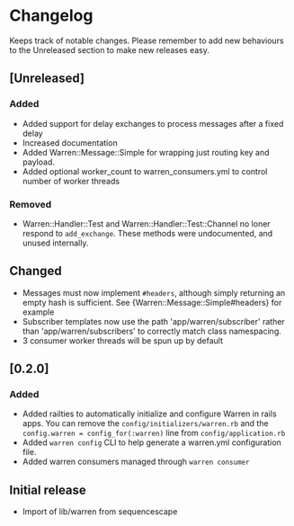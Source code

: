 # Changelog

Keeps track of notable changes. Please remember to add new behaviours to the
Unreleased section to make new releases easy.

## [Unreleased]

### Added

- Added support for delay exchanges to process messages after a fixed delay
- Increased documentation
- Added Warren::Message::Simple for wrapping just routing key and payload.
- Added optional worker_count to warren_consumers.yml to control number of worker threads

### Removed

- Warren::Handler::Test and Warren::Handler::Test::Channel no loner respond to
  `add_exchange`. These methods were undocumented, and unused internally.

## Changed

- Messages must now implement `#headers`, although simply returning an empty
  hash is sufficient.
  See {Warren::Message::Simple#headers} for example
- Subscriber templates now use the path 'app/warren/subscriber' rather than
  'app/warren/subscribers' to correctly match class namespacing.
- 3 consumer worker threads will be spun up by default

## [0.2.0]

### Added

- Added railties to automatically initialize and configure Warren in rails apps.
  You can remove the `config/initializers/warren.rb` and the `config.warren = config_for(:warren)`
  line from `config/application.rb`
- Added `warren config` CLI to help generate a warren.yml configuration file.
- Added warren consumers managed through `warren consumer`

## Initial release

- Import of lib/warren from sequencescape
